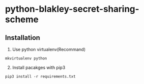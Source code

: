 # python-blakley-secret-sharing-scheme 

## Installation

1. Use python virtualenv(Recommand) 
```
mkvirtualenv python
```

2. Install pacakges with pip3
```
pip3 install -r requirements.txt
```
